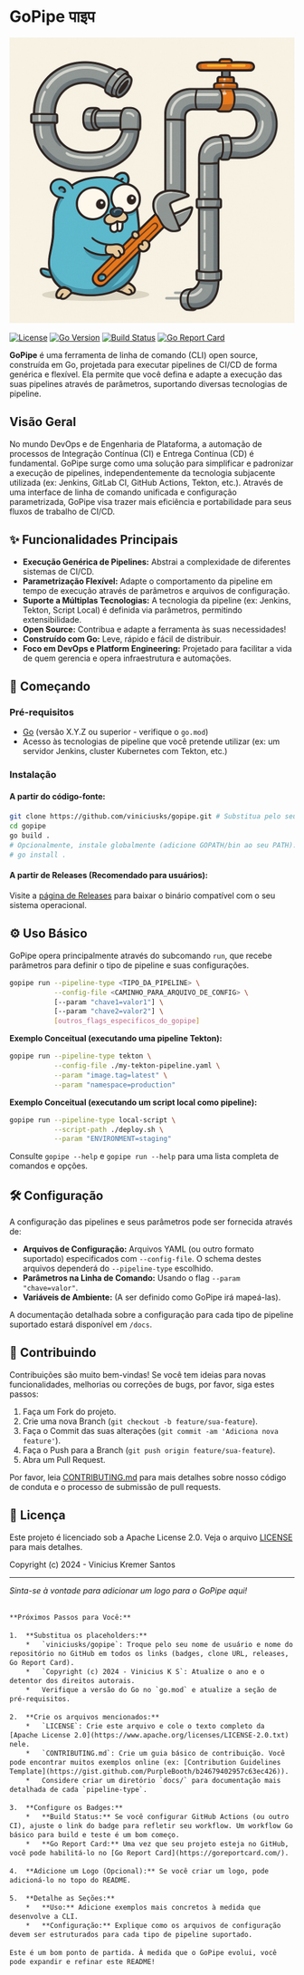 # GoPipe पाइप

![Logo do Projeto](https://github.com/viniciusks/gopipe/blob/6f9ae148729bb1d03b9bc54a13aef9e8e3d47a03/assets/img/gopipe_logo.png)

[![License](https://img.shields.io/badge/License-Apache_2.0-blue.svg)](https://opensource.org/licenses/Apache-2.0)
[![Go Version](https://img.shields.io/github/go-mod/go-version/viniciusks/gopipe)](https://golang.org) <!-- Substitua 'viniciusks/gopipe' pelo seu usuário/repo -->
[![Build Status](https://img.shields.io/github/actions/workflow/status/viniciusks/gopipe/go.yml?branch=main)](https://github.com/viniciusks/gopipe/actions) <!-- Substitua 'viniciusks/gopipe' e ajuste o nome do workflow se necessário -->
[![Go Report Card](https://goreportcard.com/badge/github.com/viniciusks/gopipe)](https://goreportcard.com/report/github.com/viniciusks/gopipe) <!-- Substitua 'viniciusks/gopipe' -->

**GoPipe** é uma ferramenta de linha de comando (CLI) open source, construída em Go, projetada para executar pipelines de CI/CD de forma genérica e flexível. Ela permite que você defina e adapte a execução das suas pipelines através de parâmetros, suportando diversas tecnologias de pipeline.

## Visão Geral

No mundo DevOps e de Engenharia de Plataforma, a automação de processos de Integração Contínua (CI) e Entrega Contínua (CD) é fundamental. GoPipe surge como uma solução para simplificar e padronizar a execução de pipelines, independentemente da tecnologia subjacente utilizada (ex: Jenkins, GitLab CI, GitHub Actions, Tekton, etc.). Através de uma interface de linha de comando unificada e configuração parametrizada, GoPipe visa trazer mais eficiência e portabilidade para seus fluxos de trabalho de CI/CD.

## ✨ Funcionalidades Principais

- **Execução Genérica de Pipelines:** Abstrai a complexidade de diferentes sistemas de CI/CD.
- **Parametrização Flexível:** Adapte o comportamento da pipeline em tempo de execução através de parâmetros e arquivos de configuração.
- **Suporte a Múltiplas Tecnologias:** A tecnologia da pipeline (ex: Jenkins, Tekton, Script Local) é definida via parâmetros, permitindo extensibilidade.
- **Open Source:** Contribua e adapte a ferramenta às suas necessidades!
- **Construído com Go:** Leve, rápido e fácil de distribuir.
- **Foco em DevOps e Platform Engineering:** Projetado para facilitar a vida de quem gerencia e opera infraestrutura e automações.

## 🚀 Começando

### Pré-requisitos

- [Go](https://golang.org/doc/install) (versão X.Y.Z ou superior - verifique o `go.mod`)
- Acesso às tecnologias de pipeline que você pretende utilizar (ex: um servidor Jenkins, cluster Kubernetes com Tekton, etc.)

### Instalação

#### A partir do código-fonte:

```bash
git clone https://github.com/viniciusks/gopipe.git # Substitua pelo seu usuário/repo
cd gopipe
go build .
# Opcionalmente, instale globalmente (adicione GOPATH/bin ao seu PATH):
# go install .
```

#### A partir de Releases (Recomendado para usuários):

Visite a [página de Releases](https://github.com/viniciusks/gopipe/releases) para baixar o binário compatível com o seu sistema operacional. <!-- Substitua pelo seu usuário/repo -->

## ⚙️ Uso Básico

GoPipe opera principalmente através do subcomando `run`, que recebe parâmetros para definir o tipo de pipeline e suas configurações.

```bash
gopipe run --pipeline-type <TIPO_DA_PIPELINE> \
           --config-file <CAMINHO_PARA_ARQUIVO_DE_CONFIG> \
           [--param "chave1=valor1"] \
           [--param "chave2=valor2"] \
           [outros_flags_especificos_do_gopipe]
```

**Exemplo Conceitual (executando uma pipeline Tekton):**

```bash
gopipe run --pipeline-type tekton \
           --config-file ./my-tekton-pipeline.yaml \
           --param "image.tag=latest" \
           --param "namespace=production"
```

**Exemplo Conceitual (executando um script local como pipeline):**

```bash
gopipe run --pipeline-type local-script \
           --script-path ./deploy.sh \
           --param "ENVIRONMENT=staging"
```

Consulte `gopipe --help` e `gopipe run --help` para uma lista completa de comandos e opções.

## 🛠️ Configuração

A configuração das pipelines e seus parâmetros pode ser fornecida através de:

- **Arquivos de Configuração:** Arquivos YAML (ou outro formato suportado) especificados com `--config-file`. O schema destes arquivos dependerá do `--pipeline-type` escolhido.
- **Parâmetros na Linha de Comando:** Usando o flag `--param "chave=valor"`.
- **Variáveis de Ambiente:** (A ser definido como GoPipe irá mapeá-las).

A documentação detalhada sobre a configuração para cada tipo de pipeline suportado estará disponível em `/docs`. <!-- Crie um diretório docs -->

## 🤝 Contribuindo

Contribuições são muito bem-vindas! Se você tem ideias para novas funcionalidades, melhorias ou correções de bugs, por favor, siga estes passos:

1.  Faça um Fork do projeto.
2.  Crie uma nova Branch (`git checkout -b feature/sua-feature`).
3.  Faça o Commit das suas alterações (`git commit -am 'Adiciona nova feature'`).
4.  Faça o Push para a Branch (`git push origin feature/sua-feature`).
5.  Abra um Pull Request.

Por favor, leia [CONTRIBUTING.md](CONTRIBUTING.md) para mais detalhes sobre nosso código de conduta e o processo de submissão de pull requests. <!-- Crie um arquivo CONTRIBUTING.md -->

## 📄 Licença

Este projeto é licenciado sob a Apache License 2.0. Veja o arquivo [LICENSE](LICENSE) para mais detalhes.

Copyright (c) 2024 - Vinicius Kremer Santos <viniciusks>

---

_Sinta-se à vontade para adicionar um logo para o GoPipe aqui!_

```

**Próximos Passos para Você:**

1.  **Substitua os placeholders:**
    *   `viniciusks/gopipe`: Troque pelo seu nome de usuário e nome do repositório no GitHub em todos os links (badges, clone URL, releases, Go Report Card).
    *   `Copyright (c) 2024 - Vinicius K S`: Atualize o ano e o detentor dos direitos autorais.
    *   Verifique a versão do Go no `go.mod` e atualize a seção de pré-requisitos.

2.  **Crie os arquivos mencionados:**
    *   `LICENSE`: Crie este arquivo e cole o texto completo da [Apache License 2.0](https://www.apache.org/licenses/LICENSE-2.0.txt) nele.
    *   `CONTRIBUTING.md`: Crie um guia básico de contribuição. Você pode encontrar muitos exemplos online (ex: [Contribution Guidelines Template](https://gist.github.com/PurpleBooth/b24679402957c63ec426)).
    *   Considere criar um diretório `docs/` para documentação mais detalhada de cada `pipeline-type`.

3.  **Configure os Badges:**
    *   **Build Status:** Se você configurar GitHub Actions (ou outro CI), ajuste o link do badge para refletir seu workflow. Um workflow Go básico para build e teste é um bom começo.
    *   **Go Report Card:** Uma vez que seu projeto esteja no GitHub, você pode habilitá-lo no [Go Report Card](https://goreportcard.com/).

4.  **Adicione um Logo (Opcional):** Se você criar um logo, pode adicioná-lo no topo do README.

5.  **Detalhe as Seções:**
    *   **Uso:** Adicione exemplos mais concretos à medida que desenvolve a CLI.
    *   **Configuração:** Explique como os arquivos de configuração devem ser estruturados para cada tipo de pipeline suportado.

Este é um bom ponto de partida. À medida que o GoPipe evolui, você pode expandir e refinar este README!
```

